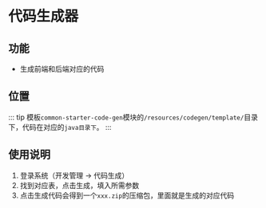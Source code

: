 # 代码生成器
## 功能
- 生成前端和后端对应的代码
## 位置
::: tip
模板`common-starter-code-gen`模块的`/resources/codegen/template/`目录下，代码在对应的`java目录下`。
:::
## 使用说明
1. 登录系统（开发管理 -> 代码生成）
2. 找到对应表，点击生成，填入所需参数
3. 点击生成代码会得到一个`xxx.zip`的压缩包，里面就是生成的对应代码
